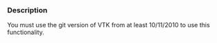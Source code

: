 ### Description
You must use the git version of VTK from at least 10/11/2010 to use this functionality.

